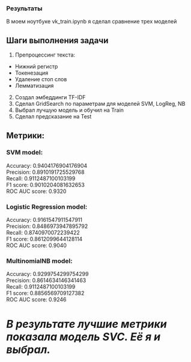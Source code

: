 ### Результаты
В моем ноутбуке vk_train.ipynb я сделал сравнение трех моделей    


## Шаги выполнения задачи

1) Препроцессинг текста:
  - Нижний регистр
  - Токенезация
  - Удаление стоп слов
  - Лемматизация
2) Создал эмбеддинги TF-IDF
3) Сделал GridSearch по параметрам для моделей SVM, LogReg, NB
4) Выбрал лучшую модель и обучил на Train
5) Сделал предсказание на Test

## Метрики:
### SVM model:  
Accuracy: 0.9404176904176904    
Precision: 0.8910191725529768    
Recall: 0.9112487100103199    
F1 score: 0.9010204081632653    
ROC AUC score: 0.9320


### Logistic Regression model:    
Accuracy: 0.9161547911547911    
Precision: 0.8486973947895792    
Recall: 0.8740970072239422    
F1 score: 0.8612099644128114    
ROC AUC score: 0.9040    

### MultinomialNB model:    
Accuracy: 0.9299754299754299    
Precision: 0.8614634146341463    
Recall: 0.9112487100103199    
F1 score: 0.8856569709127382    
ROC AUC score: 0.9246    


# *В результате лучшие метрики показала модель SVC. Её я и выбрал.*
